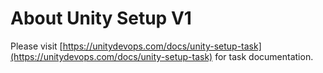 # About Unity Setup V1

Please visit [https://unitydevops.com/docs/unity-setup-task](https://unitydevops.com/docs/unity-setup-task) for task documentation.